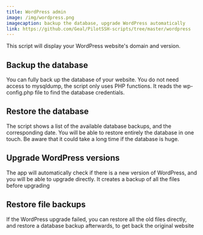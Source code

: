 ```yaml
---
title: WordPress admin
image: /img/wordpress.png
imagecaption: backup the database, upgrade WordPress automatically
link: https://github.com/Geal/PilotSSH-scripts/tree/master/wordpress
---
```


This script will display your WordPress website's domain and version.

## Backup the database

You can fully back up the database of your website. You do not need access to mysqldump, the script only uses PHP functions. It reads the wp-config.php file to find the database credentials.

## Restore the database

The script shows a list of the available database backups, and the corresponding date. You will be able to restore entirely the database in one touch. Be aware that it could take a long time if the database is huge.

## Upgrade WordPress versions

The app will automatically check if there is a new version of WordPress, and you will be able to upgrade directly. It creates a backup of all the files before upgrading

## Restore file backups

If the WordPress upgrade failed, you can restore all the old files directly, and restore a database backup afterwards, to get back the original website
